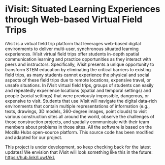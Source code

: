 # iVisit: Situated Learning Experiences through Web-based Virtual Field Trips

iVisit is a virtual field trip platform that leverages web-based digital environments to deliver multi-user, synchronous situated learning experiences. iVisit virtual field trips offer students in-depth spatial communication learning and practice opportunities as they interact with peers and instructors. Specifically, iVisit presents a unique opportunity to transform STEM education by eliminating the critical barriers to existing field trips, as many students cannot experience the physical and social aspects of these field trips due to remote locations, expensive travel, or unsafe situations. In iVisit virtual field trips, groups of students can easily and repeatedly experience locations (spatial and temporal settings) and people (social settings) that were previously impossible, dangerous, or expensive to visit. Students that use iVisit will navigate the digital data-rich environments that contain multiple representations of information (e.g., texts, drawings, 3D models, 360-degree images, point clouds) to visit various construction sites all around the world, observe the challenges of those construction projects, and spatially communicate with their team members about problems in those sites. All the software is based on the Mozilla Hubs open-source platform. This source code has been modified and adapted for our project.  

This project is under development, so keep checking back for the latest updates!  We envision that iVisit will look something like this in the future: https://hub.link/LuwfAkL
